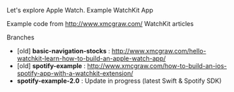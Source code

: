 Let's explore Apple Watch. Example WatchKit App

Example code from http://www.xmcgraw.com/ WatchKit articles


Branches
- [old] **basic-navigation-stocks** : http://www.xmcgraw.com/hello-watchkit-learn-how-to-build-an-apple-watch-app/
- [old] **spotify-example** : http://www.xmcgraw.com/how-to-build-an-ios-spotify-app-with-a-watchkit-extension/
- **spotify-example-2.0** : Update in progress (latest Swift & Spotify SDK)
